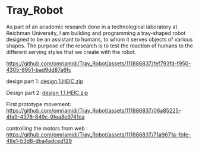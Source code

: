 # Tray_Robot

As part of an academic research done in a technological laboratory at Reichman University, I am building and programming a tray-shaped robot designed to be an assistant to humans, to whom it serves objects of various shapes. The purpose of the research is to test the reaction of humans to the different serving styles that we create with the robot.


https://github.com/omriamidi/Tray_Robot/assets/111886837/fef793fd-f950-4305-8951-bad9dd87a6fc

design part 1:
[design 1.HEIC.zip](https://github.com/omriamidi/Tray_Robot/files/14537610/design.1.HEIC.zip)

Design part 2:
[design 1.1.HEIC.zip](https://github.com/omriamidi/Tray_Robot/files/14537629/design.1.1.HEIC.zip)

First prototype movement:
https://github.com/omriamidi/Tray_Robot/assets/111886837/06a85225-4fa9-4378-849c-9fea8e9741ca

controlling the motors from web :
https://github.com/omriamidi/Tray_Robot/assets/111886837/71a9671a-1bfe-48e1-b3d8-dba4adced129
